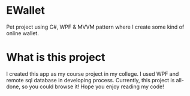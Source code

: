 # EWallet
Pet project using C#, WPF &amp; MVVM pattern where I create some kind of online wallet.

# What is this project
I created this app as my course project in my college. I used WPF and remote sql database in developing process. Currently, this project is all-done, 
so you could browse it! Hope you enjoy reading my code!
